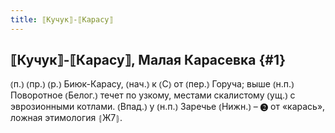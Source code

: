 ```yaml
---
title: ⟦Кучук⟧-⟦Карасу⟧
---
```

## ⟦Кучук⟧-⟦Карасу⟧, Малая Карасевка {#1}

⦅п.⦆ ⦅пр.⦆ ⦅р.⦆ Биюк-Карасу, ⦅нач.⦆ к ⦅С⦆ от ⦅пер.⦆ Горуча; выше ⦅н.п.⦆ Поворотное ⦅Белог.⦆ течет по узкому, местами скалистому ⦅ущ.⦆ с эврозионными котлами. ⦅Впад.⦆ у ⦅н.п.⦆ Заречье ⦅Нижн.⦆ – ❷ от «карась», ложная этимология ⦃Ж7⦄.
